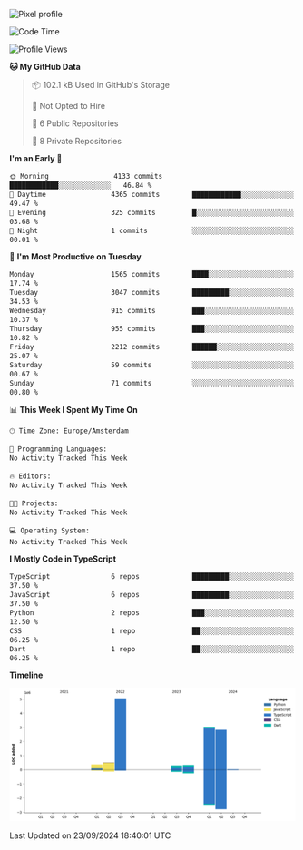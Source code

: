 ![Pixel profile](https://pixel-profile.vercel.app/api/github-stats?username=Atchferox&screen_effect=true&theme=rainbow
)


<!--START_SECTION:waka-->
![Code Time](http://img.shields.io/badge/Code%20Time-415%20hrs%204%20mins-blue)

![Profile Views](http://img.shields.io/badge/Profile%20Views-0-blue)

**🐱 My GitHub Data** 

> 📦 102.1 kB Used in GitHub's Storage 
 > 
> 🚫 Not Opted to Hire
 > 
> 📜 6 Public Repositories 
 > 
> 🔑 8 Private Repositories 
 > 
**I'm an Early 🐤** 

```text
🌞 Morning                4133 commits        ████████████░░░░░░░░░░░░░   46.84 % 
🌆 Daytime                4365 commits        ████████████░░░░░░░░░░░░░   49.47 % 
🌃 Evening                325 commits         █░░░░░░░░░░░░░░░░░░░░░░░░   03.68 % 
🌙 Night                  1 commits           ░░░░░░░░░░░░░░░░░░░░░░░░░   00.01 % 
```
📅 **I'm Most Productive on Tuesday** 

```text
Monday                   1565 commits        ████░░░░░░░░░░░░░░░░░░░░░   17.74 % 
Tuesday                  3047 commits        █████████░░░░░░░░░░░░░░░░   34.53 % 
Wednesday                915 commits         ███░░░░░░░░░░░░░░░░░░░░░░   10.37 % 
Thursday                 955 commits         ███░░░░░░░░░░░░░░░░░░░░░░   10.82 % 
Friday                   2212 commits        ██████░░░░░░░░░░░░░░░░░░░   25.07 % 
Saturday                 59 commits          ░░░░░░░░░░░░░░░░░░░░░░░░░   00.67 % 
Sunday                   71 commits          ░░░░░░░░░░░░░░░░░░░░░░░░░   00.80 % 
```


📊 **This Week I Spent My Time On** 

```text
🕑︎ Time Zone: Europe/Amsterdam

💬 Programming Languages: 
No Activity Tracked This Week

🔥 Editors: 
No Activity Tracked This Week

🐱‍💻 Projects: 
No Activity Tracked This Week

💻 Operating System: 
No Activity Tracked This Week
```

**I Mostly Code in TypeScript** 

```text
TypeScript               6 repos             █████████░░░░░░░░░░░░░░░░   37.50 % 
JavaScript               6 repos             █████████░░░░░░░░░░░░░░░░   37.50 % 
Python                   2 repos             ███░░░░░░░░░░░░░░░░░░░░░░   12.50 % 
CSS                      1 repo              ██░░░░░░░░░░░░░░░░░░░░░░░   06.25 % 
Dart                     1 repo              ██░░░░░░░░░░░░░░░░░░░░░░░   06.25 % 
```



**Timeline**

![Lines of Code chart](https://raw.githubusercontent.com/Atchferox/Atchferox/main/assets/bar_graph.png)


 Last Updated on 23/09/2024 18:40:01 UTC
<!--END_SECTION:waka-->
